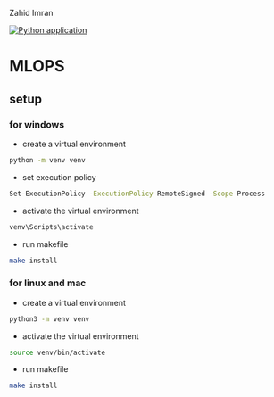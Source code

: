 
Zahid Imran

[![Python application](https://github.com/FarazRazi/mlops_practice/actions/workflows/python-app.yml/badge.svg)](https://github.com/FarazRazi/mlops_practice/actions/workflows/python-app.yml)

# MLOPS

## setup

### for windows

- create a virtual environment

```bash
python -m venv venv
```

- set execution policy

```bash
Set-ExecutionPolicy -ExecutionPolicy RemoteSigned -Scope Process
```

- activate the virtual environment

```bash
venv\Scripts\activate
```

- run makefile

```bash
make install
```

### for linux and mac

- create a virtual environment

```bash
python3 -m venv venv
```

- activate the virtual environment

```bash
source venv/bin/activate
```

- run makefile

```bash
make install
```
